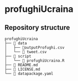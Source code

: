 # profughiUcraina

## Repository structure
```
profughiUcraina
├── 📂 data
│   ├── 📄outputProfughi.csv
│   └── 📄 tweet.csv
├── 📂 script
│   └── 📄 profughiUcraina.R
├── 📄 README.md
├── 📄 LICENSE.md
└── 📄 datapackage.yaml
```

